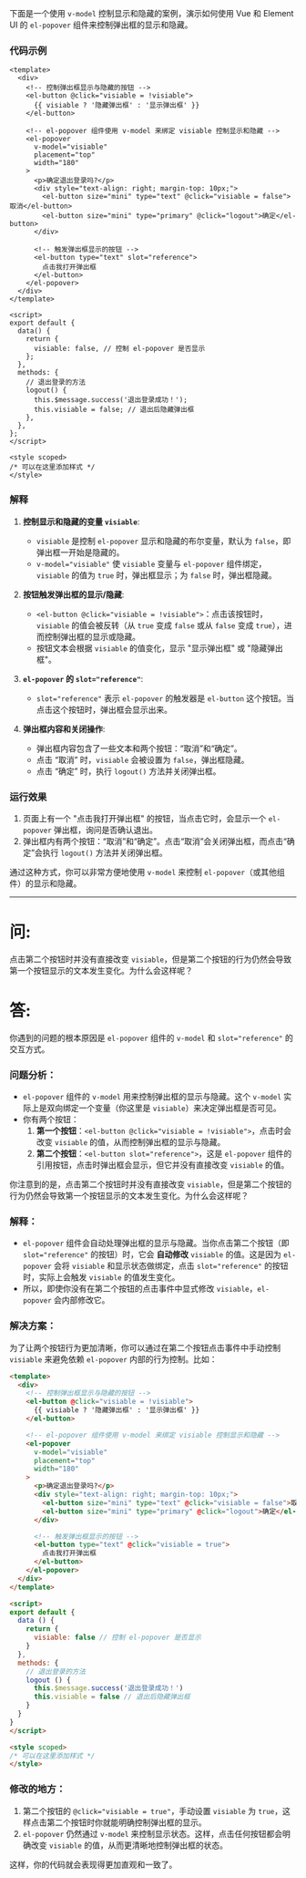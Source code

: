 下面是一个使用 `v-model` 控制显示和隐藏的案例，演示如何使用 Vue 和 Element UI 的 `el-popover` 组件来控制弹出框的显示和隐藏。

### 代码示例

```vue
<template>
  <div>
    <!-- 控制弹出框显示与隐藏的按钮 -->
    <el-button @click="visiable = !visiable">
      {{ visiable ? '隐藏弹出框' : '显示弹出框' }}
    </el-button>

    <!-- el-popover 组件使用 v-model 来绑定 visiable 控制显示和隐藏 -->
    <el-popover
      v-model="visiable"
      placement="top"
      width="180"
    >
      <p>确定退出登录吗?</p>
      <div style="text-align: right; margin-top: 10px;">
        <el-button size="mini" type="text" @click="visiable = false">取消</el-button>
        <el-button size="mini" type="primary" @click="logout">确定</el-button>
      </div>

      <!-- 触发弹出框显示的按钮 -->
      <el-button type="text" slot="reference">
        点击我打开弹出框
      </el-button>
    </el-popover>
  </div>
</template>

<script>
export default {
  data() {
    return {
      visiable: false, // 控制 el-popover 是否显示
    };
  },
  methods: {
    // 退出登录的方法
    logout() {
      this.$message.success('退出登录成功！');
      this.visiable = false; // 退出后隐藏弹出框
    },
  },
};
</script>

<style scoped>
/* 可以在这里添加样式 */
</style>
```

### 解释

1. **控制显示和隐藏的变量 `visiable`**:
   - `visiable` 是控制 `el-popover` 显示和隐藏的布尔变量，默认为 `false`，即弹出框一开始是隐藏的。
   - `v-model="visiable"` 使 `visiable` 变量与 `el-popover` 组件绑定，`visiable` 的值为 `true` 时，弹出框显示；为 `false` 时，弹出框隐藏。

2. **按钮触发弹出框的显示/隐藏**:
   - `<el-button @click="visiable = !visiable">`：点击该按钮时，`visiable` 的值会被反转（从 `true` 变成 `false` 或从 `false` 变成 `true`），进而控制弹出框的显示或隐藏。
   - 按钮文本会根据 `visiable` 的值变化，显示 "显示弹出框" 或 "隐藏弹出框"。

3. **`el-popover` 的 `slot="reference"`**:
   - `slot="reference"` 表示 `el-popover` 的触发器是 `el-button` 这个按钮。当点击这个按钮时，弹出框会显示出来。

4. **弹出框内容和关闭操作**:
   - 弹出框内容包含了一些文本和两个按钮：“取消”和“确定”。
   - 点击 “取消” 时，`visiable` 会被设置为 `false`，弹出框隐藏。
   - 点击 “确定” 时，执行 `logout()` 方法并关闭弹出框。

### 运行效果

1. 页面上有一个 "点击我打开弹出框" 的按钮，当点击它时，会显示一个 `el-popover` 弹出框，询问是否确认退出。
2. 弹出框内有两个按钮：“取消”和“确定”。点击“取消”会关闭弹出框，而点击“确定”会执行 `logout()` 方法并关闭弹出框。

通过这种方式，你可以非常方便地使用 `v-model` 来控制 `el-popover`（或其他组件）的显示和隐藏。


----------------------

# 问:

点击第二个按钮时并没有直接改变 `visiable`，但是第二个按钮的行为仍然会导致第一个按钮显示的文本发生变化。为什么会这样呢？

# 答:


你遇到的问题的根本原因是 `el-popover` 组件的 `v-model` 和 `slot="reference"` 的交互方式。

### 问题分析：
- `el-popover` 组件的 `v-model` 用来控制弹出框的显示与隐藏。这个 `v-model` 实际上是双向绑定一个变量（你这里是 `visiable`）来决定弹出框是否可见。
- 你有两个按钮：
  1. **第一个按钮**：`<el-button @click="visiable = !visiable">`，点击时会改变 `visiable` 的值，从而控制弹出框的显示与隐藏。
  2. **第二个按钮**：`<el-button slot="reference">`，这是 `el-popover` 组件的引用按钮，点击时弹出框会显示，但它并没有直接改变 `visiable` 的值。
  
你注意到的是，点击第二个按钮时并没有直接改变 `visiable`，但是第二个按钮的行为仍然会导致第一个按钮显示的文本发生变化。为什么会这样呢？

### 解释：
- `el-popover` 组件会自动处理弹出框的显示与隐藏。当你点击第二个按钮（即 `slot="reference"` 的按钮）时，它会 **自动修改** `visiable` 的值。这是因为 `el-popover` 会将 `visiable` 和显示状态做绑定，点击 `slot="reference"` 的按钮时，实际上会触发 `visiable` 的值发生变化。
- 所以，即使你没有在第二个按钮的点击事件中显式修改 `visiable`，`el-popover` 会内部修改它。

### 解决方案：
为了让两个按钮行为更加清晰，你可以通过在第二个按钮点击事件中手动控制 `visiable` 来避免依赖 `el-popover` 内部的行为控制。比如：

```html
<template>
  <div>
    <!-- 控制弹出框显示与隐藏的按钮 -->
    <el-button @click="visiable = !visiable">
      {{ visiable ? '隐藏弹出框' : '显示弹出框' }}
    </el-button>

    <!-- el-popover 组件使用 v-model 来绑定 visiable 控制显示和隐藏 -->
    <el-popover
      v-model="visiable"
      placement="top"
      width="180"
    >
      <p>确定退出登录吗?</p>
      <div style="text-align: right; margin-top: 10px;">
        <el-button size="mini" type="text" @click="visiable = false">取消</el-button>
        <el-button size="mini" type="primary" @click="logout">确定</el-button>
      </div>

      <!-- 触发弹出框显示的按钮 -->
      <el-button type="text" @click="visiable = true">
        点击我打开弹出框
      </el-button>
    </el-popover>
  </div>
</template>

<script>
export default {
  data () {
    return {
      visiable: false // 控制 el-popover 是否显示
    }
  },
  methods: {
    // 退出登录的方法
    logout () {
      this.$message.success('退出登录成功！')
      this.visiable = false // 退出后隐藏弹出框
    }
  }
}
</script>

<style scoped>
/* 可以在这里添加样式 */
</style>
```

### 修改的地方：
1. 第二个按钮的 `@click="visiable = true"`，手动设置 `visiable` 为 `true`，这样点击第二个按钮时你就能明确控制弹出框的显示。
2. `el-popover` 仍然通过 `v-model` 来控制显示状态。这样，点击任何按钮都会明确改变 `visiable` 的值，从而更清晰地控制弹出框的状态。

这样，你的代码就会表现得更加直观和一致了。